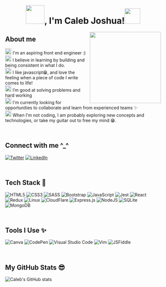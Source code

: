 <!--
### Hi there 👋


**calebjoshuapaul/calebjoshuapaul** is a ✨ _special_ ✨ repository because its `README.md` (this file) appears on your GitHub profile.

Here are some ideas to get you started:

- 🔭 I’m currently working on ...
- 🌱 I’m currently learning ...
- 👯 I’m looking to collaborate on ...
- 🤔 I’m looking for help with ...
- 💬 Ask me about ...
- 📫 How to reach me: ...
- 😄 Pronouns: ...
- ⚡ Fun fact: ...
-->

<h1 align="center"><img src="https://media.giphy.com/media/g0jg6lMcNORSlOv9Zb/giphy.gif" width="60">, I'm Caleb Joshua!<img src="https://media.giphy.com/media/v0dGnTDFgEr68myH0C/giphy.gif" width="50"></h1>
<img align='right' src="https://acegif.com/wp-content/uploads/cat-typing-2.gif" width="230">

## About me
<img height="20" src="https://acegif.com/wp-content/uploads/2020/b72nv6/partyparrt-30.gif"> I'm an aspiring front end engineer :)<br>
<img height="20" src="https://acegif.com/wp-content/uploads/2020/b72nv6/partyparrt-30.gif"> I believe in learning by building and being consistent in what I do. <br>
<img height="20" src="https://acegif.com/wp-content/uploads/2020/b72nv6/partyparrt-30.gif"> I like javascript😁, and love the feeling when a piece of code I write comes to life!<br>
<img height="20" src="https://acegif.com/wp-content/uploads/2020/b72nv6/partyparrt-30.gif"> I’m good at solving problems and hard working <br>
<img height="20" src="https://acegif.com/wp-content/uploads/2020/b72nv6/partyparrt-30.gif"> I'm currently looking for opportunities to collaborate and learn from experienced teams ✨<br>
<img height="20" src="https://acegif.com/wp-content/uploads/2020/b72nv6/partyparrt-30.gif"> When I'm not coding, I am probably exploring new concepts and technologies, or take my guitar out to free my mind 😁. 

<br>

## Connect with me ^_^ 

[<img alt="Twitter" src="https://img.shields.io/badge/Twitter-1DA1F2?style=for-the-badge&logo=twitter&logoColor=white" />](https://twitter.com/CalebJoshuaPaul)
[<img alt="LinkedIn" src="https://img.shields.io/badge/linkedin-0A66C2?style=for-the-badge&logo=linkedin&logoColor=white" />](https://www.linkedin.com/in/caleb-joshua/)

<br>

## Tech Stack 🚀
![HTML5](https://img.shields.io/badge/html5-%23E34F26.svg?style=for-the-badge&logo=html5&logoColor=white)
![CSS3](https://img.shields.io/badge/css3-%231572B6.svg?style=for-the-badge&logo=css3&logoColor=white)
![SASS](https://img.shields.io/badge/SASS-hotpink.svg?style=for-the-badge&logo=SASS&logoColor=white)
![Bootstrap](https://img.shields.io/badge/bootstrap-%23563D7C.svg?style=for-the-badge&logo=bootstrap&logoColor=white)
![JavaScript](https://img.shields.io/badge/javascript-%23323330.svg?style=for-the-badge&logo=javascript&logoColor=%23F7DF1E)
![Jest](https://img.shields.io/badge/jest-C21325.svg?style=for-the-badge&logo=jest&logoColor=white)
![React](https://img.shields.io/badge/react-%2320232a.svg?style=for-the-badge&logo=react&logoColor=%2361DAFB)
![Redux](https://img.shields.io/badge/redux-%23593d88.svg?style=for-the-badge&logo=redux&logoColor=white)
![Linux](https://img.shields.io/badge/Linux-FCC624?style=for-the-badge&logo=linux&logoColor=black)
![CloudFlare](https://img.shields.io/badge/cloudflare-F38020?style=for-the-badge&logo=cloudflare&logoColor=white)
![Express.js](https://img.shields.io/badge/express.js-%23404d59.svg?style=for-the-badge&logo=express&logoColor=%2361DAFB)
![NodeJS](https://img.shields.io/badge/node.js-6DA55F?style=for-the-badge&logo=node.js&logoColor=white)
![SQLite](https://img.shields.io/badge/sqlite-%2307405e.svg?style=for-the-badge&logo=sqlite&logoColor=white)
![MongoDB](https://img.shields.io/badge/MongoDB-%234ea94b.svg?style=for-the-badge&logo=mongodb&logoColor=white)


<br>


## Tools I Use ✨

![Canva](https://img.shields.io/badge/Canva-%2300C4CC.svg?style=for-the-badge&logo=Canva&logoColor=white)
![CodePen](https://img.shields.io/badge/CodePen-white?style=for-the-badge&logo=codepen&logoColor=black)
![Visual Studio Code](https://img.shields.io/badge/Visual%20Studio%20Code-0078d7.svg?style=for-the-badge&logo=visual-studio-code&logoColor=white)
![Vim](https://img.shields.io/badge/VIM-%2311AB00.svg?style=for-the-badge&logo=vim&logoColor=white)
![JSFiddle](https://img.shields.io/badge/JSFiddle-0084FF.svg?style=for-the-badge&logo=jsfiddle&logoColor=white)

<br>

## My GitHub Stats 😎
![Caleb's GitHub stats](https://github-readme-stats.vercel.app/api?username=calebjoshuapaul&theme=github_dark&show_icons=true)
